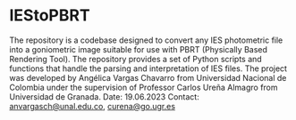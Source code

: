 # IEStoPBRT
The repository is a  codebase designed to convert any IES photometric file into a goniometric image suitable for use with PBRT (Physically Based Rendering Tool). The repository provides a set of Python scripts and functions that handle the parsing and interpretation of IES files.
The project was developed by Angélica Vargas Chavarro from Universidad Nacional de Colombia under the supervision of Professor Carlos Ureña Almagro from Universidad de Granada.
Date: 19.06.2023
Contact: anvargasch@unal.edu.co, curena@go.ugr.es
